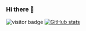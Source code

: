 ### Hi there 👋
![visitor badge](https://visitor-badge.glitch.me/badge?page_id=Rafapp.Rafapp)
[![GitHub stats](https://github-readme-stats.vercel.app/api?username=anuraghazra)](https://github.com/Rafapp/Rafapp)
<!--
**Rafapp/Rafapp** is a ✨ _special_ ✨ repository because its `README.md` (this file) appears on your GitHub profile.

Here are some ideas to get you started:

- 🔭 I’m currently working on ...
- 🌱 I’m currently learning ...
- 👯 I’m looking to collaborate on ...
- 🤔 I’m looking for help with ...
- 💬 Ask me about ...
- 📫 How to reach me: ...
- 😄 Pronouns: ...
- ⚡ Fun fact: ...
-->
